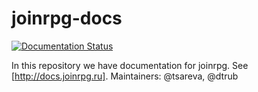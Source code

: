 # joinrpg-docs

[![Documentation Status](https://readthedocs.org/projects/joinrpg/badge/?version=latest)](http://joinrpg.readthedocs.io/ru/latest/?badge=latest)

In this repository we have documentation for joinrpg. See [http://docs.joinrpg.ru].
Maintainers: @tsareva, @dtrub
